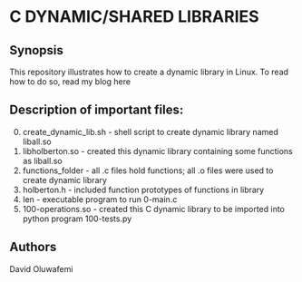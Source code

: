 # C DYNAMIC/SHARED LIBRARIES

## Synopsis
This repository illustrates how to create a dynamic library in Linux. To read how to do so, read my blog here

## Description of important files:
0. create_dynamic_lib.sh - shell script to create dynamic library named liball.so
1. libholberton.so - created this dynamic library containing some functions as liball.so
2. functions_folder - all .c files hold functions; all .o files were used to create dynamic library
3. holberton.h - included function prototypes of functions in library
4. len - executable program to run 0-main.c
5. 100-operations.so - created this C dynamic library to be imported into python program 100-tests.py

## Authors
David Oluwafemi

